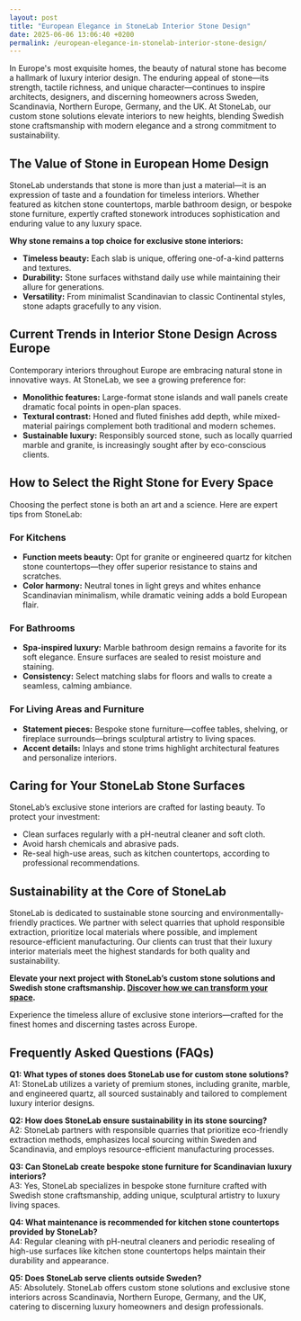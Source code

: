 ```yaml
---
layout: post
title: "European Elegance in StoneLab Interior Stone Design"
date: 2025-06-06 13:06:40 +0200
permalink: /european-elegance-in-stonelab-interior-stone-design/
---
```

In Europe's most exquisite homes, the beauty of natural stone has become a hallmark of luxury interior design. The enduring appeal of stone—its strength, tactile richness, and unique character—continues to inspire architects, designers, and discerning homeowners across Sweden, Scandinavia, Northern Europe, Germany, and the UK. At StoneLab, our custom stone solutions elevate interiors to new heights, blending Swedish stone craftsmanship with modern elegance and a strong commitment to sustainability.

## The Value of Stone in European Home Design

StoneLab understands that stone is more than just a material—it is an expression of taste and a foundation for timeless interiors. Whether featured as kitchen stone countertops, marble bathroom design, or bespoke stone furniture, expertly crafted stonework introduces sophistication and enduring value to any luxury space.

**Why stone remains a top choice for exclusive stone interiors:**
- **Timeless beauty:** Each slab is unique, offering one-of-a-kind patterns and textures.
- **Durability:** Stone surfaces withstand daily use while maintaining their allure for generations.
- **Versatility:** From minimalist Scandinavian to classic Continental styles, stone adapts gracefully to any vision.

## Current Trends in Interior Stone Design Across Europe

Contemporary interiors throughout Europe are embracing natural stone in innovative ways. At StoneLab, we see a growing preference for:

- **Monolithic features:** Large-format stone islands and wall panels create dramatic focal points in open-plan spaces.
- **Textural contrast:** Honed and fluted finishes add depth, while mixed-material pairings complement both traditional and modern schemes.
- **Sustainable luxury:** Responsibly sourced stone, such as locally quarried marble and granite, is increasingly sought after by eco-conscious clients.

## How to Select the Right Stone for Every Space

Choosing the perfect stone is both an art and a science. Here are expert tips from StoneLab:

### For Kitchens
- **Function meets beauty:** Opt for granite or engineered quartz for kitchen stone countertops—they offer superior resistance to stains and scratches.
- **Color harmony:** Neutral tones in light greys and whites enhance Scandinavian minimalism, while dramatic veining adds a bold European flair.

### For Bathrooms
- **Spa-inspired luxury:** Marble bathroom design remains a favorite for its soft elegance. Ensure surfaces are sealed to resist moisture and staining.
- **Consistency:** Select matching slabs for floors and walls to create a seamless, calming ambiance.

### For Living Areas and Furniture
- **Statement pieces:** Bespoke stone furniture—coffee tables, shelving, or fireplace surrounds—brings sculptural artistry to living spaces.
- **Accent details:** Inlays and stone trims highlight architectural features and personalize interiors.

## Caring for Your StoneLab Stone Surfaces

StoneLab’s exclusive stone interiors are crafted for lasting beauty. To protect your investment:

- Clean surfaces regularly with a pH-neutral cleaner and soft cloth.
- Avoid harsh chemicals and abrasive pads.
- Re-seal high-use areas, such as kitchen countertops, according to professional recommendations.

## Sustainability at the Core of StoneLab

StoneLab is dedicated to sustainable stone sourcing and environmentally-friendly practices. We partner with select quarries that uphold responsible extraction, prioritize local materials where possible, and implement resource-efficient manufacturing. Our clients can trust that their luxury interior materials meet the highest standards for both quality and sustainability.

**Elevate your next project with StoneLab’s custom stone solutions and Swedish stone craftsmanship. [Discover how we can transform your space](https://stonelab.se/).**

Experience the timeless allure of exclusive stone interiors—crafted for the finest homes and discerning tastes across Europe.

## Frequently Asked Questions (FAQs)

**Q1: What types of stones does StoneLab use for custom stone solutions?**  
A1: StoneLab utilizes a variety of premium stones, including granite, marble, and engineered quartz, all sourced sustainably and tailored to complement luxury interior designs.

**Q2: How does StoneLab ensure sustainability in its stone sourcing?**  
A2: StoneLab partners with responsible quarries that prioritize eco-friendly extraction methods, emphasizes local sourcing within Sweden and Scandinavia, and employs resource-efficient manufacturing processes.

**Q3: Can StoneLab create bespoke stone furniture for Scandinavian luxury interiors?**  
A3: Yes, StoneLab specializes in bespoke stone furniture crafted with Swedish stone craftsmanship, adding unique, sculptural artistry to luxury living spaces.

**Q4: What maintenance is recommended for kitchen stone countertops provided by StoneLab?**  
A4: Regular cleaning with pH-neutral cleaners and periodic resealing of high-use surfaces like kitchen stone countertops helps maintain their durability and appearance.

**Q5: Does StoneLab serve clients outside Sweden?**  
A5: Absolutely. StoneLab offers custom stone solutions and exclusive stone interiors across Scandinavia, Northern Europe, Germany, and the UK, catering to discerning luxury homeowners and design professionals.

<script type="application/ld+json">
{
  "@context": "https://schema.org",
  "@type": "BlogPosting",
  "headline": "European Elegance in StoneLab Interior Stone Design",
  "description": "Discover how StoneLab blends Swedish stone craftsmanship with modern elegance to provide custom stone solutions and exclusive interior stone designs across Europe.",
  "author": {
    "@type": "Person",
    "name": "StoneLab"
  },
  "publisher": {
    "@type": "Person",
    "name": "StoneLab"
  },
  "mainEntityOfPage": {
    "@type": "WebPage",
    "@id": "https://stonelab.se/"
  },
  "keywords": "StoneLab, custom stone solutions, interior stone design, exclusive stone interiors, Swedish stone craftsmanship, luxury interior materials, kitchen stone countertops, marble bathroom design, bespoke stone furniture, sustainable stone sourcing",
  "datePublished": "2024-06-01",
  "dateModified": "2024-06-01"
}
</script>

<script type="application/ld+json">
{
  "@context": "https://schema.org",
  "@type": "FAQPage",
  "mainEntity": [
    {
      "@type": "Question",
      "name": "What types of stones does StoneLab use for custom stone solutions?",
      "acceptedAnswer": {
        "@type": "Answer",
        "text": "StoneLab utilizes a variety of premium stones, including granite, marble, and engineered quartz, all sourced sustainably and tailored to complement luxury interior designs."
      }
    },
    {
      "@type": "Question",
      "name": "How does StoneLab ensure sustainability in its stone sourcing?",
      "acceptedAnswer": {
        "@type": "Answer",
        "text": "StoneLab partners with responsible quarries that prioritize eco-friendly extraction methods, emphasizes local sourcing within Sweden and Scandinavia, and employs resource-efficient manufacturing processes."
      }
    },
    {
      "@type": "Question",
      "name": "Can StoneLab create bespoke stone furniture for Scandinavian luxury interiors?",
      "acceptedAnswer": {
        "@type": "Answer",
        "text": "Yes, StoneLab specializes in bespoke stone furniture crafted with Swedish stone craftsmanship, adding unique, sculptural artistry to luxury living spaces."
      }
    },
    {
      "@type": "Question",
      "name": "What maintenance is recommended for kitchen stone countertops provided by StoneLab?",
      "acceptedAnswer": {
        "@type": "Answer",
        "text": "Regular cleaning with pH-neutral cleaners and periodic resealing of high-use surfaces like kitchen stone countertops helps maintain their durability and appearance."
      }
    },
    {
      "@type": "Question",
      "name": "Does StoneLab serve clients outside Sweden?",
      "acceptedAnswer": {
        "@type": "Answer",
        "text": "Absolutely. StoneLab offers custom stone solutions and exclusive stone interiors across Scandinavia, Northern Europe, Germany, and the UK, catering to discerning luxury homeowners and design professionals."
      }
    }
  ]
}
</script>